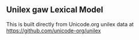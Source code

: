 Unilex gaw Lexical Model
----------------------

This is built directly from Unicode.org unilex data at
https://github.com/unicode-org/unilex
